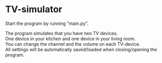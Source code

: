 # TV-simulator
Start the program by running "main.py".

The program simulates that you have two TV devices. <br>
One device in your kitchen and one device in your living room. <br>
You can change the channel and the volume on each TV-device.<br>
All settings will be automatically saved/loaded when closing/opening the program.

